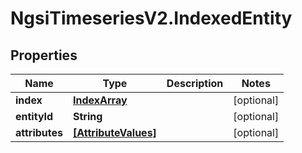 # NgsiTimeseriesV2.IndexedEntity

## Properties

| Name           | Type                                        | Description | Notes      |
| -------------- | ------------------------------------------- | ----------- | ---------- |
| **index**      | [**IndexArray**](IndexArray.md)             |             | [optional] |
| **entityId**   | **String**                                  |             | [optional] |
| **attributes** | [**[AttributeValues]**](AttributeValues.md) |             | [optional] |
